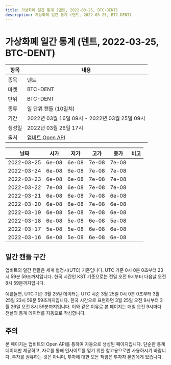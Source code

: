 ```yaml
---
title: 가상화폐 일간 통계 (덴트, 2022-03-25, BTC-DENT)
description: 가상화폐 일간 통계 (덴트, 2022-03-25, BTC-DENT)
---
```


가상화폐 일간 통계 (덴트, 2022-03-25, BTC-DENT)
===

|항목|내용|
|--|--|
|종목|덴트|
|마켓|BTC-DENT|
|단위|BTC-DENT|
|종류|일 단위 캔들 (10일치)|
|기간|2022년 03월 16일 09시 - 2022년 03월 25일 09시|
|생성일|2022년 03월 26일 17시|
|출처|[업비트 Open API](https://docs.upbit.com)|


|날짜|시가|저가|고가|종가|비고|
|--|--|--|--|--|--|
|2022-03-25|6e-08|6e-08|7e-08|7e-08|    |
|2022-03-24|6e-08|6e-08|7e-08|7e-08|    |
|2022-03-23|6e-08|6e-08|7e-08|7e-08|    |
|2022-03-22|7e-08|6e-08|7e-08|7e-08|    |
|2022-03-21|6e-08|6e-08|7e-08|6e-08|    |
|2022-03-20|6e-08|6e-08|7e-08|6e-08|    |
|2022-03-19|6e-08|5e-08|7e-08|6e-08|    |
|2022-03-18|6e-08|5e-08|6e-08|5e-08|    |
|2022-03-17|5e-08|5e-08|6e-08|6e-08|    |
|2022-03-16|6e-08|5e-08|6e-08|6e-08|    |


일간 캔들 구간
---
업비트의 일간 캔들은 세계 협정시(UTC) 기준입니다. 
UTC 기준 0시 0분 0초부터 23시 59분 59초까지입니다. 
한국 시간인 KST 기준으로는 전일 오전 9시부터 다음날 오전 8시 59분까지입니다. 


예를들면, UTC 기준 3월 25일 데이터는 UTC 시준 3월 25일 0시 0분 0초부터 3월 25일 23시 59분 59초까지입니다. 
한국 시간으로 표현하면 3월 25일 오전 9시부터 3월 26일 오전 8시 59분까지입니다. 
이와 같은 이유로 본 페이지는 매일 오전 9시마다 전날의 통계 데이터를 자동으로 작성합니다. 


주의
---


본 페이지는 업비트의 Open API를 통하여 자동으로 생성된 페이지입니다. 
단순한 통계 데이터만 제공하고, 자료를 통해 인사이트를 얻기 위한 참고용으로만 사용하시기 바랍니다. 
투자를 권유하는 것은 아니며, 투자에 대한 모든 책임은 투자자 본인에게 있습니다. 
